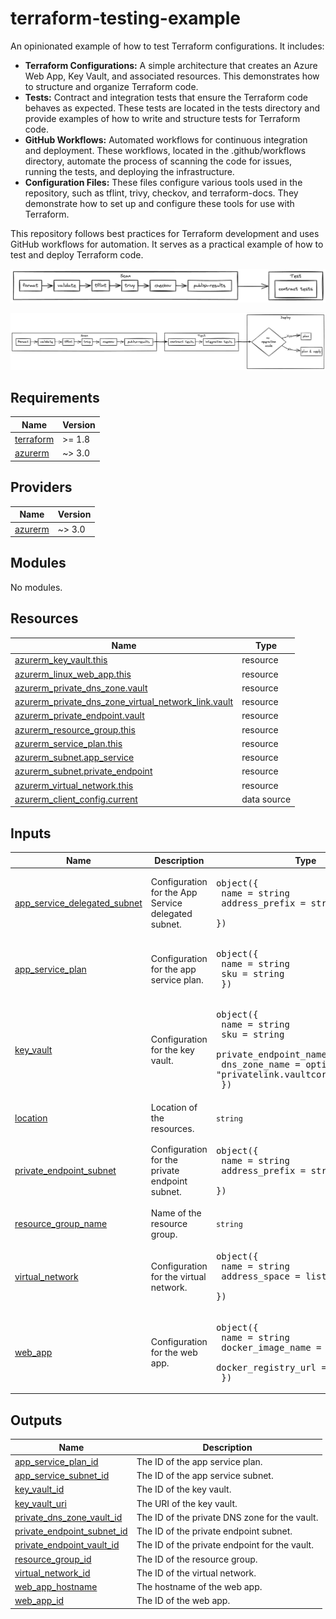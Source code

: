 # terraform-testing-example

An opinionated example of how to test Terraform configurations. It includes:

- **Terraform Configurations:** A simple architecture that creates an Azure Web App, Key Vault, and associated resources. This demonstrates how to structure and organize Terraform code.
- **Tests:** Contract and integration tests that ensure the Terraform code behaves as expected. These tests are located in the tests directory and provide examples of how to write and structure tests for Terraform code.
- **GitHub Workflows:** Automated workflows for continuous integration and deployment. These workflows, located in the .github/workflows directory, automate the process of scanning the code for issues, running the tests, and deploying the infrastructure.
- **Configuration Files:** These files configure various tools used in the repository, such as tflint, trivy, checkov, and terraform-docs. They demonstrate how to set up and configure these tools for use with Terraform.

This repository follows best practices for Terraform development and uses GitHub workflows for automation. It serves as a practical example of how to test and deploy Terraform code.

![ci](./assets/images/ci.png)

![deploy](./assets/images/deploy.png)

## Requirements

| Name | Version |
|------|---------|
| <a name="requirement_terraform"></a> [terraform](#requirement\_terraform) | >= 1.8 |
| <a name="requirement_azurerm"></a> [azurerm](#requirement\_azurerm) | ~> 3.0 |

## Providers

| Name | Version |
|------|---------|
| <a name="provider_azurerm"></a> [azurerm](#provider\_azurerm) | ~> 3.0 |

## Modules

No modules.

## Resources

| Name | Type |
|------|------|
| [azurerm_key_vault.this](https://registry.terraform.io/providers/hashicorp/azurerm/latest/docs/resources/key_vault) | resource |
| [azurerm_linux_web_app.this](https://registry.terraform.io/providers/hashicorp/azurerm/latest/docs/resources/linux_web_app) | resource |
| [azurerm_private_dns_zone.vault](https://registry.terraform.io/providers/hashicorp/azurerm/latest/docs/resources/private_dns_zone) | resource |
| [azurerm_private_dns_zone_virtual_network_link.vault](https://registry.terraform.io/providers/hashicorp/azurerm/latest/docs/resources/private_dns_zone_virtual_network_link) | resource |
| [azurerm_private_endpoint.vault](https://registry.terraform.io/providers/hashicorp/azurerm/latest/docs/resources/private_endpoint) | resource |
| [azurerm_resource_group.this](https://registry.terraform.io/providers/hashicorp/azurerm/latest/docs/resources/resource_group) | resource |
| [azurerm_service_plan.this](https://registry.terraform.io/providers/hashicorp/azurerm/latest/docs/resources/service_plan) | resource |
| [azurerm_subnet.app_service](https://registry.terraform.io/providers/hashicorp/azurerm/latest/docs/resources/subnet) | resource |
| [azurerm_subnet.private_endpoint](https://registry.terraform.io/providers/hashicorp/azurerm/latest/docs/resources/subnet) | resource |
| [azurerm_virtual_network.this](https://registry.terraform.io/providers/hashicorp/azurerm/latest/docs/resources/virtual_network) | resource |
| [azurerm_client_config.current](https://registry.terraform.io/providers/hashicorp/azurerm/latest/docs/data-sources/client_config) | data source |

## Inputs

| Name | Description | Type | Default | Required |
|------|-------------|------|---------|:--------:|
| <a name="input_app_service_delegated_subnet"></a> [app\_service\_delegated\_subnet](#input\_app\_service\_delegated\_subnet) | Configuration for the App Service delegated subnet. | <pre>object({<br>    name           = string<br>    address_prefix = string<br>  })</pre> | n/a | yes |
| <a name="input_app_service_plan"></a> [app\_service\_plan](#input\_app\_service\_plan) | Configuration for the app service plan. | <pre>object({<br>    name = string<br>    sku  = string<br>  })</pre> | n/a | yes |
| <a name="input_key_vault"></a> [key\_vault](#input\_key\_vault) | Configuration for the key vault. | <pre>object({<br>    name                  = string<br>    sku                   = string<br>    private_endpoint_name = string<br>    dns_zone_name         = optional(string, "privatelink.vaultcore.azure.net")<br>  })</pre> | n/a | yes |
| <a name="input_location"></a> [location](#input\_location) | Location of the resources. | `string` | n/a | yes |
| <a name="input_private_endpoint_subnet"></a> [private\_endpoint\_subnet](#input\_private\_endpoint\_subnet) | Configuration for the private endpoint subnet. | <pre>object({<br>    name           = string<br>    address_prefix = string<br>  })</pre> | n/a | yes |
| <a name="input_resource_group_name"></a> [resource\_group\_name](#input\_resource\_group\_name) | Name of the resource group. | `string` | n/a | yes |
| <a name="input_virtual_network"></a> [virtual\_network](#input\_virtual\_network) | Configuration for the virtual network. | <pre>object({<br>    name          = string<br>    address_space = list(string)<br>  })</pre> | n/a | yes |
| <a name="input_web_app"></a> [web\_app](#input\_web\_app) | Configuration for the web app. | <pre>object({<br>    name                = string<br>    docker_image_name   = string<br>    docker_registry_url = string<br>  })</pre> | n/a | yes |

## Outputs

| Name | Description |
|------|-------------|
| <a name="output_app_service_plan_id"></a> [app\_service\_plan\_id](#output\_app\_service\_plan\_id) | The ID of the app service plan. |
| <a name="output_app_service_subnet_id"></a> [app\_service\_subnet\_id](#output\_app\_service\_subnet\_id) | The ID of the app service subnet. |
| <a name="output_key_vault_id"></a> [key\_vault\_id](#output\_key\_vault\_id) | The ID of the key vault. |
| <a name="output_key_vault_uri"></a> [key\_vault\_uri](#output\_key\_vault\_uri) | The URI of the key vault. |
| <a name="output_private_dns_zone_vault_id"></a> [private\_dns\_zone\_vault\_id](#output\_private\_dns\_zone\_vault\_id) | The ID of the private DNS zone for the vault. |
| <a name="output_private_endpoint_subnet_id"></a> [private\_endpoint\_subnet\_id](#output\_private\_endpoint\_subnet\_id) | The ID of the private endpoint subnet. |
| <a name="output_private_endpoint_vault_id"></a> [private\_endpoint\_vault\_id](#output\_private\_endpoint\_vault\_id) | The ID of the private endpoint for the vault. |
| <a name="output_resource_group_id"></a> [resource\_group\_id](#output\_resource\_group\_id) | The ID of the resource group. |
| <a name="output_virtual_network_id"></a> [virtual\_network\_id](#output\_virtual\_network\_id) | The ID of the virtual network. |
| <a name="output_web_app_hostname"></a> [web\_app\_hostname](#output\_web\_app\_hostname) | The hostname of the web app. |
| <a name="output_web_app_id"></a> [web\_app\_id](#output\_web\_app\_id) | The ID of the web app. |
